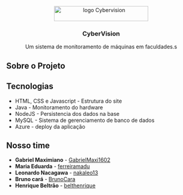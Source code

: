 <p align="center">
    <img 
      src="https://i.imgur.com/ezlNkz8.png"
      alt="logo Cybervision" 
      width="250" 
      height="40"
    />
</p>

<h3 align="center">CyberVision</h3>
<p align="center">Um sistema de monitoramento de máquinas em faculdades.s</p>


## Sobre o Projeto


## Tecnologias
- HTML, CSS e Javascript - Estrutura do site
- Java - Monitoramento do hardware
- NodeJS - Persistencia dos dados na base
- MySQL - Sistema de gerenciamento de banco de dados
- Azure - deploy da aplicação

## Nosso time
- **Gabriel Maximiano** - [GabrielMaxi1602](https://github.com/GabrielMaxi1602)
- **Maria Eduarda** - [ferreiramadu](https://github.com/ferreiramadu)
- **Leonardo Nacagawa** - [nakaleo13](https://github.com/nakaleo13)
- **Bruno cará** - [BrunoCara](https://github.com/BrunoCara)
- **Henrique Beltrão** - [belthenrique](https://github.com/belthenrique)
